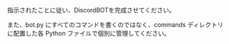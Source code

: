 指示されたことに従い、DiscordBOTを完成させてください。

また、bot.py にすべてのコマンドを書くのではなく、commands ディレクトリに配置した各 Python ファイルで個別に管理してください。
